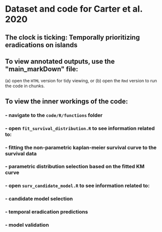 # Dataset and code for Carter et al. 2020 
##  The clock is ticking: Temporally prioritizing eradications on islands

## To view annotated outputs, use the "main_markDown" file:
(a) open the `HTML` version for tidy viewing, or
(b) open the `Rmd` version to run the code in chunks.

## To view the inner workings of the code:
### - navigate to the `code/R/functions` folder
### - open `fit_survival_distribution.R` to see information related to:
###		- fitting the non-parametric kaplan-meier survival curve to the survival data
###		- parametric distribution selection based on the fitted KM curve
###	- open `surv_candidate_model.R` to see information related to:
###		- candidate model selection
###		- temporal eradication predictions
###		- model validation